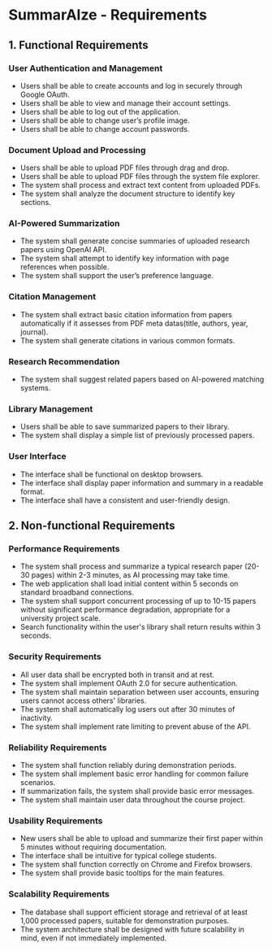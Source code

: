 # SummarAIze - Requirements

## 1. Functional Requirements

### User Authentication and Management
- Users shall be able to create accounts and log in securely through Google OAuth.
- Users shall be able to view and manage their account settings.
- Users shall be able to log out of the application.
- Users shall be able to change user’s profile image.
- Users shall be able to change account passwords.

### Document Upload and Processing
- Users shall be able to upload PDF files through drag and drop.
- Users shall be able to upload PDF files through the system file explorer.
- The system shall process and extract text content from uploaded PDFs.
- The system shall analyze the document structure to identify key sections.

### AI-Powered Summarization
- The system shall generate concise summaries of uploaded research papers using OpenAI API.
- The system shall attempt to identify key information with page references when possible.
- The system shall support the user’s preference language.

### Citation Management
- The system shall extract basic citation information from papers automatically if it assesses from PDF meta datas(title, authors, year, journal).
- The system shall generate citations in various common formats.

### Research Recommendation
- The system shall suggest related papers based on AI-powered matching systems.

### Library Management
- Users shall be able to save summarized papers to their library.
- The system shall display a simple list of previously processed papers.

### User Interface
- The interface shall be functional on desktop browsers.
- The interface shall display paper information and summary in a readable format.
- The interface shall have a consistent and user-friendly design.

## 2. Non-functional Requirements

### Performance Requirements
- The system shall process and summarize a typical research paper (20-30 pages) within 2-3 minutes, as AI processing may take time.
- The web application shall load initial content within 5 seconds on standard broadband connections.
- The system shall support concurrent processing of up to 10-15 papers without significant performance degradation, appropriate for a university project scale.
- Search functionality within the user's library shall return results within 3 seconds.

### Security Requirements
- All user data shall be encrypted both in transit and at rest.
- The system shall implement OAuth 2.0 for secure authentication.
- The system shall maintain separation between user accounts, ensuring users cannot access others' libraries.
- The system shall automatically log users out after 30 minutes of inactivity.
- The system shall implement rate limiting to prevent abuse of the API.

### Reliability Requirements
- The system shall function reliably during demonstration periods.
- The system shall implement basic error handling for common failure scenarios.
- If summarization fails, the system shall provide basic error messages.
- The system shall maintain user data throughout the course project.

### Usability Requirements
- New users shall be able to upload and summarize their first paper within 5 minutes without requiring documentation.
- The interface shall be intuitive for typical college students.
- The system shall function correctly on Chrome and Firefox browsers.
- The system shall provide basic tooltips for the main features.

### Scalability Requirements
- The database shall support efficient storage and retrieval of at least 1,000 processed papers, suitable for demonstration purposes.
- The system architecture shall be designed with future scalability in mind, even if not immediately implemented.

